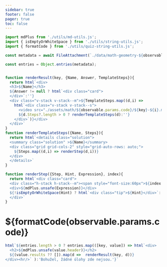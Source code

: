 ```yaml
---
sidebar: true
footer: false
pager: true
toc: false
---
```

<style>
  details.solution {
    display:flex;
    flex-direction:column;
    /* margin: 0 auto; */
    /* background: var(--theme-background-alt); */
    box-shadow: 0 .1rem 1rem -.5rem rgba(0,0,0,.4);
    /* border-radius: 5px; */
  
  }

  summary.solution {
    background: var(--theme-background-alt);
    border: solid 1px var(--theme-foreground-faintest);
    /* border-radius: 0.75rem; */
    padding: 1rem;
    /* margin: 1rem 0; */
    font: 14px var(--sans-serif);
  }

  details.solution[open]::details-content {
    border: solid 1px var(--theme-foreground-faintest);
    padding: 0.5rem;
  }

</style>
```js
import mdPlus from './utils/md-utils.js';
import { isEmptyOrWhiteSpace } from './utils/string-utils.js';
import { formatCode } from './utils/quiz-string-utils.js';

const metadata = await FileAttachment(`./data/math-geometry-${observable.params.code}.json`).json();

const entries = Object.entries(metadata);


function renderResult(key, {Name, Answer, TemplateSteps}){
  return html`<div>
  <h3>${Name}</h3>
  ${Answer != null ? html`<div class="card">
  </div>`:''}
  <div class="v-stack v-stack--m">${TemplateSteps.map((d,i) => 
    html`<div class="v-stack v-stack--s">
      <video src="./assets/math/${observable.params.code}/${key}-${i}.mp4" playsinline muted controls></video>
      ${d.Steps?.length > 0 ? renderTemplateSteps(d):''}
    </div>`)}</div>
  </div>`
}
function renderTemplateSteps({Name, Steps}){
  return html`<details class="solution">
  <summary class="solution" >${Name}</summary>
  <div class="grid grid-cols-2" style="grid-auto-rows: auto;">
    ${Steps.map((d,i) => renderStep(d,i))}
  </div>
  </details>`
}

function renderStep({Step, Hint, Expression}, index){
  return html`<div class="card">  
  <div class="h-stack h-stack--m"><span style="font-size:60px">${index + 1}</span>${mdPlus.unsafe(Step)}</div>
  <div>${mdPlus.unsafe(Expression)}</div>  
  ${!isEmptyOrWhiteSpace(Hint) ? html`<div class="tip">${Hint}</div>`:''}
  </div>`
}
```
# ${formatCode(observable.params.code)}

```js
html`${entries.length > 0 ? entries.map(([key, value]) => html`<div>
  <h2>${mdPlus.unsafe(value.header)}</h2>
  ${(value.results ?? []).map(d =>  renderResult(key, d))}
</div><hr/>` ):'Bohužel, žádné úlohy zde nejsou.'}`
```